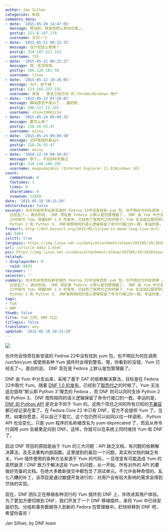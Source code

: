 ```yaml
---
author: Jan Silhan
categories: 新闻
comments_data:
- date: '2015-05-20 14:47:05'
  message: 想当初，我发现那么多的仓库……
  postip: 121.8.107.178
  username: 文剑一飞
- date: '2015-05-21 09:12:33'
  message: 没介绍这么使用？
  postip: 218.107.217.213
  username: 7th
- date: '2015-05-21 09:22:27'
  message: 嗯，还没有呢。
  postip: 106.120.101.58
  username: linux
- date: '2015-05-22 16:26:05'
  message: dnf，地下城？
  postip: 123.165.237.152
  username: 来自 - 黑龙江哈尔滨 的 Chrome/Windows 用户
- date: '2015-05-23 07:20:02'
  message: 瞬间感觉不高兴了...毒奶粉.
  postip: 106.117.12.141
  username: stone19901214
- date: '2015-05-24 09:09:32'
  message: 要怎么用？
  postip: 218.26.55.47
  username: wissy
- date: '2015-05-24 09:09:58'
  message: 还好我用的是apt
  postip: 218.26.55.47
  username: wissy
- date: '2016-12-19 09:58:02'
  message: 那个。。不玩DNF的路过
  postip: 118.144.186.201
  username: maopudazahui [Internet Explorer 11.0|Windows 10]
count:
  commentnum: 8
  favtimes: 1
  likes: 0
  sharetimes: 0
  viewnum: 12459
date: '2015-05-19 10:31:29'
editorchoice: false
excerpt: 也许你会惊奇在新安装的 Fedroa 22中没有找到 yum 包，也不明白为何在调用 /usr/bin/yum 或使用各种 Yum 插件时会得到警告。嗯，你看到的没错，Yum
  已经去了~。直白的说， DNF 现在是 Fedora 上默认是包管理器了。 DNF 由 Yum 中分支出来，采用了基于 SAT 的依赖解决算法，目标是在 Fedora
  22中取代 Yum。随着DNF 1.0 的发布，已经到了取而代之的时候了。Yum 无法适应倡导默认即 Python 3理念的 Fedora ，而 DNF 则可以同时支持
  Python 2 和 Python 3。 DNF按照相同的语义逻辑保留了命令行接口的一致。幸运的是，DNF 的 Python API 是完全
fromurl: http://dnf.baseurl.org/2015/05/11/yum-is-dead-long-live-dnf/
id: 5463
islctt: true
largepic: https://img.linux.net.cn/data/attachment/album/201505/19/103032wuu8o9ufuobmu302.png
url: /article-5463-1.html
pic: https://img.linux.net.cn/data/attachment/album/201505/19/103032wuu8o9ufuobmu302.png.thumb.jpg
related:
- displayorder: 0
  raid: 8833
reviewer: ''
selector: ''
summary: 也许你会惊奇在新安装的 Fedroa 22中没有找到 yum 包，也不明白为何在调用 /usr/bin/yum 或使用各种 Yum 插件时会得到警告。嗯，你看到的没错，Yum
  已经去了~。直白的说， DNF 现在是 Fedora 上默认是包管理器了。 DNF 由 Yum 中分支出来，采用了基于 SAT 的依赖解决算法，目标是在 Fedora
  22中取代 Yum。随着DNF 1.0 的发布，已经到了取而代之的时候了。Yum 无法适应倡导默认即 Python 3理念的 Fedora ，而 DNF 则可以同时支持
  Python 2 和 Python 3。 DNF按照相同的语义逻辑保留了命令行接口的一致。幸运的是，DNF 的 Python API 是完全
tags:
- Yum
- DNF
thumb: false
title: Yum 已死，DNF 代之
titlepic: false
translator: wxy
updated: '2015-05-19 10:31:29'
---
```


![](/data/attachment/album/201505/19/103032wuu8o9ufuobmu302.png)


也许你会惊奇在新安装的 Fedroa 22中没有找到 yum 包，也不明白为何在调用 /usr/bin/yum 或使用各种 Yum 插件时会得到警告。嗯，你看到的没错，Yum 已经去了~。直白的说， DNF 现在是 Fedora 上默认是包管理器了。


DNF 由 Yum 中分支出来，采用了基于 SAT 的依赖解决算法，目标是在 Fedora 22中取代 Yum。随着 [DNF 1.0 的发布](http://dnf.baseurl.org/2015/05/11/dnf-1-0-and-dnf-plugins-core-0-1-7-released/)，已经到了[取而代之](http://fedoraproject.org/wiki/Changes/ReplaceYumWithDNF)的时候了。Yum 无法适应倡导“默认即 Python 3”理念的 Fedora ，而 DNF 则可以同时支持 Python 2 和 Python 3。 DNF 按照相同的语义逻辑保留了命令行接口的一致。幸运的是，[DNF 的 Python API](http://dnf.readthedocs.org/en/latest/use_cases.html) 是完全不同于 Yum 的。这两个项目之间的所有已知的[不兼容](http://dnf.readthedocs.org/en/latest/cli_vs_yum.html)都已经记录在案了。在 Fedora Core 22 中只有 DNF，官方不会提供 Yum 了。当然，如果你愿意，可以自己下载它。这个包仍然可以如同以往一样调用， Python API 也没变化，只是 yum 程序的名称被改名为 yum-deprecated 了，而且从命令行调用 yum 会被重定向到 DNF。这样，你就可以在系统上同时维持 Yum 和 DNF 了。


启动 DNF 项目的原因是由于 Yum 的三大问题：API 缺乏文档、有问题的依赖解决算法，及无法重构内部函数。这里提到的最后一个问题，其实和文档的缺乏有关。Yum 插件使用的各种方法来源于 Yum 的代码，一旦改变有可能造成 Yum 的突然崩溃！DNF 致力于解决这些 Yum 的问题，从一开始，所有对外的 API 的要做好完备的文档。在绝大多数新提交中都包含了测试单元。不允许各种奇怪的、乱七八糟的补丁。该项目是通过敏捷开发进行的：对用户会有较大影响的需求会得到尽快的实现。


现在，DNF 团队正在移植各种流行的 Yum 插件到 DNF 上，并改进其用户体验。为了更加方便切换到 DNF，我们开发了一个 DNF 移植插件，来将 Yum 中已经安装的包、分组和事务数据导入到新的 Fedora 包管理器中。赶快转移到 DNF 吧，希望你喜欢！


 


Jan Silhan, by DNF team